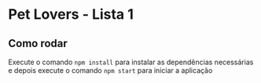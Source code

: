 # Pet Lovers - Lista 1

## Como rodar
Execute o comando `npm install` para instalar as dependências necessárias e depois execute o comando `npm start` para iniciar a aplicação